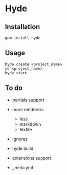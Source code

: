 Hyde
====

Installation
------------

    gem install hyde

Usage
-----

    hyde create <project_name>
    cd <project_name>
    hyde start

To do
-----

 - partials support
 - more renderers
   - less
   - markdown
   - textile

 - ignores
 - hyde build
 - extensions support

 - _meta.yml 
